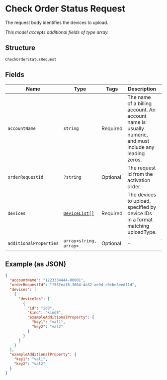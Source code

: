 
# Check Order Status Request

The request body identifies the devices to upload.

*This model accepts additional fields of type array.*

## Structure

`CheckOrderStatusRequest`

## Fields

| Name | Type | Tags | Description | Getter | Setter |
|  --- | --- | --- | --- | --- | --- |
| `accountName` | `string` | Required | The name of a billing account. An account name is usually numeric, and must include any leading zeros. | getAccountName(): string | setAccountName(string accountName): void |
| `orderRequestId` | `?string` | Optional | The request id from the activation order. | getOrderRequestId(): ?string | setOrderRequestId(?string orderRequestId): void |
| `devices` | [`DeviceList[]`](../../doc/models/device-list.md) | Required | The devices to upload, specified by device IDs in a format matching uploadType. | getDevices(): array | setDevices(array devices): void |
| `additionalProperties` | `array<string, array>` | Optional | - | findAdditionalProperty(string key): array | additionalProperty(string key, array value): void |

## Example (as JSON)

```json
{
  "accountName": "1223334444-00001",
  "orderRequestId": "f55fea16-3664-4a32-ae9d-c0cbe3eedf1d",
  "devices": [
    {
      "deviceIds": [
        {
          "id": "id0",
          "kind": "kind8",
          "exampleAdditionalProperty": {
            "key1": "val1",
            "key2": "val2"
          }
        }
      ]
    }
  ],
  "exampleAdditionalProperty": {
    "key1": "val1",
    "key2": "val2"
  }
}
```

